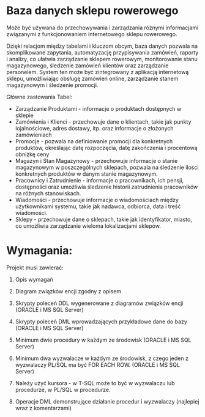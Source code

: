 # Baza danych sklepu rowerowego
Może być używana do przechowywania i zarządzania różnymi informacjami związanymi z funkcjonowaniem internetowego sklepu rowerowego.

Dzięki relacjom między tabelami i kluczom obcym, baza danych pozwala na skomplikowane zapytania, automatyzację przypisywania zamówień, raporty i analizy, co ułatwia zarządzanie sklepem rowerowym, monitorowanie stanu magazynowego, śledzenie zamówień klientów oraz zarządzanie personelem. System ten może być zintegrowany z aplikacją internetową sklepu, umożliwiając obsługę zamówień online, zarządzanie stanem magazynowym i śledzenie promocji.

Główne zastowania Tabel:
- Zarządzanie Produktami - informacje o produktach dostępnych w sklepie
- Zamówienia i Klienci - przechowuje dane o klientach, takie jak punkty lojalnościowe, adres dostawy, itp. oraz informacje o złożonych zamówieniach
- Promocje - pozwala na definiowanie promocji dla konkretnych produktów, określając datę rozpoczęcia, datę zakończenia i procentową obniżkę ceny
- Magazyn i Stan Magazynowy - przechowuje informacje o stanie magazynowym w poszczególnych sklepach, pozwala na śledzenie ilości konkretnych produktów w danym stanie magazynowym.
- Pracownicy i Zatrudnienie -  informacje o pracownikach, ich pensji, dostępności oraz umożliwia śledzenie historii zatrudnienia pracowników na różnych stanowiskach.
- Wiadomości - przechowuje informacje o wiadomościach między użytkownikami systemu, takie jak nadawca, odbiorca, data i treść wiadomości.
- Sklepy - przechowuje dane o sklepach, takie jak identyfikator, miasto, co umożliwia zarządzanie wieloma lokalizacjami sklepów.

# Wymagania:
Projekt musi zawierać: 
1. Opis wymagań 

2. Diagram związków encji zgodny z opisem 

3. Skrypty poleceń DDL wygenerowane z diagramów związków encji (ORACLE i MS SQL Server) 

4. Skrypty poleceń DML wprowadzających przykładowe dane do bazy (ORACLE i MS SQL Server) 

5. Minimum dwie procedury w każdym ze środowisk (ORACLE i MS SQL Server) 

6. Minimum dwa wyzwalacze w każdym ze środowisk, z czego jeden z wyzwalaczy PL/SQL ma być FOR EACH ROW. (ORACLE i MS SQL Server) 

7. Należy użyć kursora - w T-SQL może to być w wyzwalaczu lub procedurze, w PL/SQL w procedurze. 

8. Operacje DML demonstrujące działanie procedur i wyzwalaczy (najlepiej wraz z komentarzami)
 
